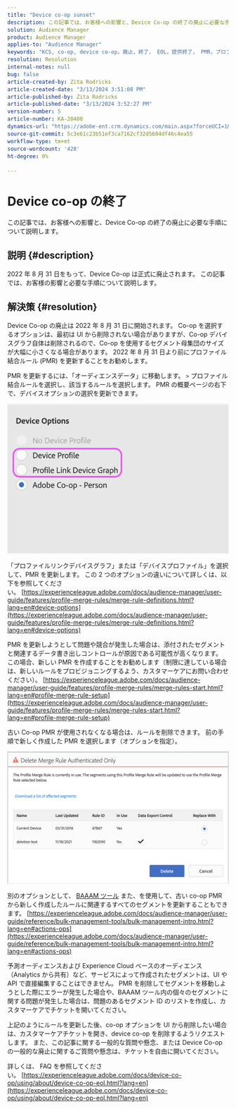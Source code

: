 ```yaml
---
title: "Device co-op sunset"
description: この記事では、お客様への影響と、Device Co-op の終了の廃止に必要な手順について説明します。
solution: Audience Manager
product: Audience Manager
applies-to: "Audience Manager"
keywords: "KCS, co-op, device co-op，廃止，終了， EOL，提供終了， PMR，プロファイル結合ルール，デバイスステッチ，デバイスプロファイル"
resolution: Resolution
internal-notes: null
bug: false
article-created-by: Zita Rodricks
article-created-date: "3/13/2024 3:51:08 PM"
article-published-by: Zita Rodricks
article-published-date: "3/13/2024 3:52:27 PM"
version-number: 5
article-number: KA-20400
dynamics-url: "https://adobe-ent.crm.dynamics.com/main.aspx?forceUCI=1&pagetype=entityrecord&etn=knowledgearticle&id=2cecc87b-51e1-ee11-904d-6045bd0065b6"
source-git-commit: 5c3e61c23b51ef3ca7162cf32d5604df46c4ea55
workflow-type: tm+mt
source-wordcount: '428'
ht-degree: 0%

---
```


# Device co-op の終了


この記事では、お客様への影響と、Device Co-op の終了の廃止に必要な手順について説明します。

## 説明 {#description}

2022 年 8 月 31 日をもって、Device Co-op は正式に廃止されます。 この記事では、お客様の影響と必要な手順について説明します。 

## 解決策 {#resolution}


Device Co-op の廃止は 2022 年 8 月 31 日に開始されます。 Co-op を選択するオプションは、最初は UI から削除されない場合がありますが、Co-op デバイスグラフ自体は削除されるので、Co-op を使用するセグメント母集団のサイズが大幅に小さくなる場合があります。 2022 年 8 月 31 日より前にプロファイル結合ルール (PMR) を更新することをお勧めします。

PMR を更新するには、「オーディエンスデータ」に移動します。 `>`  プロファイル結合ルールを選択し、該当するルールを選択します。 PMR の概要ページの右下で、デバイスオプションの選択を更新できます。

![](assets/29cf3d52-d61f-ed11-b83e-0022480868ff.png)

「プロファイルリンクデバイスグラフ」または「デバイスプロファイル」を選択して、PMR を更新します。 この 2 つのオプションの違いについて詳しくは、以下を参照してください。 [https://experienceleague.adobe.com/docs/audience-manager/user-guide/features/profile-merge-rules/merge-rule-definitions.html?lang=en#device-options](https://experienceleague.adobe.com/docs/audience-manager/user-guide/features/profile-merge-rules/merge-rule-definitions.html?lang=en#device-options)

PMR を更新しようとして問題や競合が発生した場合は、添付されたセグメントと関連するデータ書き出しコントロールが原因である可能性が高くなります。 この場合、新しい PMR を作成することをお勧めします（制限に達している場合は、新しいルールをプロビジョニングするよう、カスタマーケアにお問い合わせください）。 [https://experienceleague.adobe.com/docs/audience-manager/user-guide/features/profile-merge-rules/merge-rules-start.html?lang=en#profile-merge-rule-setup](https://experienceleague.adobe.com/docs/audience-manager/user-guide/features/profile-merge-rules/merge-rules-start.html?lang=en#profile-merge-rule-setup)

古い Co-op PMR が使用されなくなる場合は、ルールを削除できます。 前の手順で新しく作成した PMR を選択します（オプションを指定）。

![](assets/82d7968f-9950-ed11-bba2-0022480868ff.png)

別のオプションとして、 [BAAAM ツール](https://experienceleague.adobe.com/docs/audience-manager/user-guide/reference/bulk-management-tools/bulk-management-intro.html?lang=ja) また、を使用して、古い co-op PMR から新しく作成したルールに関連するすべてのセグメントを更新することもできます。 [https://experienceleague.adobe.com/docs/audience-manager/user-guide/reference/bulk-management-tools/bulk-management-intro.html?lang=en#actions-ops](https://experienceleague.adobe.com/docs/audience-manager/user-guide/reference/bulk-management-tools/bulk-management-intro.html?lang=en#actions-ops)

予測オーディエンスおよび Experience Cloud ベースのオーディエンス（Analytics から共有）など、サービスによって作成されたセグメントは、UI や API で直接編集することはできません。 PMR を削除してセグメントを移動しようとした際にエラーが発生した場合や、BAAAM ツール内の個々のセグメントに関する問題が発生した場合は、問題のあるセグメント ID のリストを作成し、カスタマーケアでチケットを開いてください。 

上記のようにルールを更新した後、co-op オプションを UI から削除したい場合は、カスタマーケアチケットを開き、device co-op を削除するようリクエストします。 また、この記事に関する一般的な質問や懸念、または Device Co-op の一般的な廃止に関するご質問や懸念は、チケットを自由に開いてください。

詳しくは、 FAQ を参照してください。 [https://experienceleague.adobe.com/docs/device-co-op/using/about/device-co-op-eol.html?lang=en](https://experienceleague.adobe.com/docs/device-co-op/using/about/device-co-op-eol.html?lang=en)
